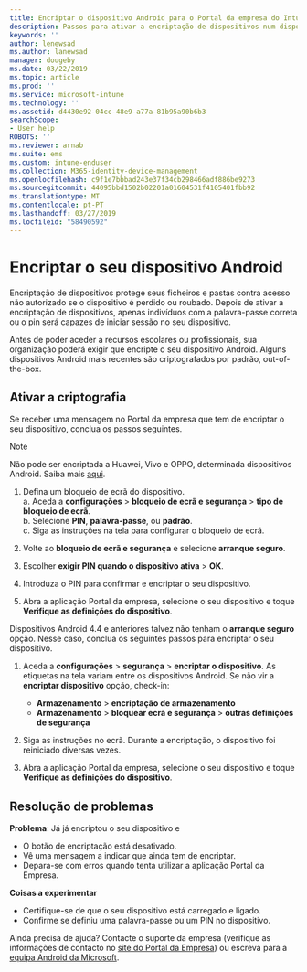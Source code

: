 ```yaml
---
title: Encriptar o dispositivo Android para o Portal da empresa do Intune | Documentos da Microsoft
description: Passos para ativar a encriptação de dispositivos num dispositivo Android
keywords: ''
author: lenewsad
ms.author: lanewsad
manager: dougeby
ms.date: 03/22/2019
ms.topic: article
ms.prod: ''
ms.service: microsoft-intune
ms.technology: ''
ms.assetid: d4430e92-04cc-48e9-a77a-81b95a90b6b3
searchScope:
- User help
ROBOTS: ''
ms.reviewer: arnab
ms.suite: ems
ms.custom: intune-enduser
ms.collection: M365-identity-device-management
ms.openlocfilehash: c9f1e7bbbad243e37f34cb298466adf886be9273
ms.sourcegitcommit: 44095bbd1502b02201a01604531f4105401fbb92
ms.translationtype: MT
ms.contentlocale: pt-PT
ms.lasthandoff: 03/27/2019
ms.locfileid: "58490592"
---
```

# <a name="encrypting-your-android-device"></a>Encriptar o seu dispositivo Android

Encriptação de dispositivos protege seus ficheiros e pastas contra acesso não autorizado se o dispositivo é perdido ou roubado. Depois de ativar a encriptação de dispositivos, apenas indivíduos com a palavra-passe correta ou o pin será capazes de iniciar sessão no seu dispositivo. 

Antes de poder aceder a recursos escolares ou profissionais, sua organização poderá exigir que encripte o seu dispositivo Android. Alguns dispositivos Android mais recentes são criptografados por padrão, out-of-the-box.  

## <a name="turn-on-encryption"></a>Ativar a criptografia

Se receber uma mensagem no Portal da empresa que tem de encriptar o seu dispositivo, conclua os passos seguintes. 

> [!Note]
> Não pode ser encriptada a Huawei, Vivo e OPPO, determinada dispositivos Android. Saiba mais [aqui](your-device-appears-encrypted-but-cp-says-otherwise-android.md).  

1.  Defina um bloqueio de ecrã do dispositivo.  
    a. Aceda a **configurações** > **bloqueio de ecrã e segurança** > **tipo de bloqueio de ecrã**.  
    b. Selecione **PIN**, **palavra-passe**, ou **padrão**.  
    c. Siga as instruções na tela para configurar o bloqueio de ecrã.  

2. Volte ao **bloqueio de ecrã e segurança** e selecione **arranque seguro**.
3. Escolher **exigir PIN quando o dispositivo ativa** > **OK**.
4. Introduza o PIN para confirmar e encriptar o seu dispositivo.
5. Abra a aplicação Portal da empresa, selecione o seu dispositivo e toque **Verifique as definições do dispositivo**.  

Dispositivos Android 4.4 e anteriores talvez não tenham o **arranque seguro** opção. Nesse caso, conclua os seguintes passos para encriptar o seu dispositivo.

1. Aceda a **configurações** > **segurança** > **encriptar o dispositivo**. As etiquetas na tela variam entre os dispositivos Android. Se não vir a **encriptar dispositivo** opção, check-in:
    * **Armazenamento** > **encriptação de armazenamento**
    * **Armazenamento** > **bloquear ecrã e segurança** > **outras definições de segurança** 

2. Siga as instruções no ecrã. Durante a encriptação, o dispositivo foi reiniciado diversas vezes.
3. Abra a aplicação Portal da empresa, selecione o seu dispositivo e toque **Verifique as definições do dispositivo**.  

## <a name="troubleshoot"></a>Resolução de problemas  
**Problema**: Já já encriptou o seu dispositivo e

- O botão de encriptação está desativado.
- Vê uma mensagem a indicar que ainda tem de encriptar.
- Depara-se com erros quando tenta utilizar a aplicação Portal da Empresa.

**Coisas a experimentar**

- Certifique-se de que o seu dispositivo está carregado e ligado.  
- Confirme se definiu uma palavra-passe ou um PIN no dispositivo.  

Ainda precisa de ajuda? Contacte o suporte da empresa (verifique as informações de contacto no [site do Portal da Empresa](https://go.microsoft.com/fwlink/?linkid=2010980)) ou escreva para a <a href="mailto:wintunedroidfbk@microsoft.com?subject=I'm having trouble with encryption on my Android device&body=Describe the issue you're experiencing here.">equipa Android da Microsoft</a>.  
